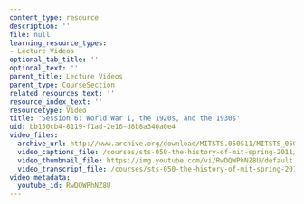 ```yaml
---
content_type: resource
description: ''
file: null
learning_resource_types:
- Lecture Videos
optional_tab_title: ''
optional_text: ''
parent_title: Lecture Videos
parent_type: CourseSection
related_resources_text: ''
resource_index_text: ''
resourcetype: Video
title: 'Session 6: World War I, the 1920s, and the 1930s'
uid: bb150cb4-8119-f1ad-2e16-d8b8a340a0e4
video_files:
  archive_url: http://www.archive.org/download/MITSTS.050S11/MITSTS_050S11lec06_300k.mp4
  video_captions_file: /courses/sts-050-the-history-of-mit-spring-2011/d2c32d9ab81a5c9c93e745c9ad5aff80_RwDQWPhNZ8U.vtt
  video_thumbnail_file: https://img.youtube.com/vi/RwDQWPhNZ8U/default.jpg
  video_transcript_file: /courses/sts-050-the-history-of-mit-spring-2011/f51a3af854821b9e2cc487a48c6761cb_RwDQWPhNZ8U.pdf
video_metadata:
  youtube_id: RwDQWPhNZ8U
---
```

